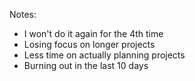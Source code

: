 
Notes:

- I won't do it again for the 4th time
- Losing focus on longer projects
- Less time on actually planning projects
- Burning out in the last 10 days